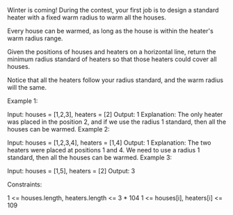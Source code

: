 Winter is coming! During the contest, your first job is to design a standard heater with a fixed warm radius to warm all the houses.

Every house can be warmed, as long as the house is within the heater's warm radius range. 

Given the positions of houses and heaters on a horizontal line, return the minimum radius standard of heaters so that those heaters could cover all houses.

Notice that all the heaters follow your radius standard, and the warm radius will the same.

 

Example 1:

Input: houses = [1,2,3], heaters = [2]
Output: 1
Explanation: The only heater was placed in the position 2, and if we use the radius 1 standard, then all the houses can be warmed.
Example 2:

Input: houses = [1,2,3,4], heaters = [1,4]
Output: 1
Explanation: The two heaters were placed at positions 1 and 4. We need to use a radius 1 standard, then all the houses can be warmed.
Example 3:

Input: houses = [1,5], heaters = [2]
Output: 3
 

Constraints:

1 <= houses.length, heaters.length <= 3 * 104
1 <= houses[i], heaters[i] <= 109